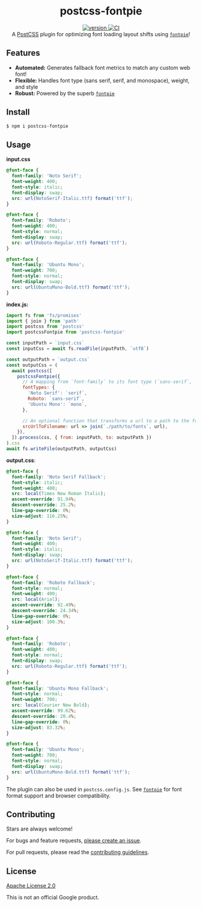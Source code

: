 <h1 align="center">
  postcss-fontpie
</h1>

<div align="center">
  <a href="https://npmjs.org/package/postcss-fontpie">
    <img src="https://badgen.now.sh/npm/v/postcss-fontpie" alt="version" />
  </a>
  <a href="https://github.com/TomerAberbach/postcss-fontpie/actions">
    <img src="https://github.com/TomerAberbach/postcss-fontpie/workflows/CI/badge.svg" alt="CI" />
  </a>
</div>

<div align="center">
  A <a href="https://github.com/postcss/postcss">PostCSS</a> plugin for optimizing font loading layout shifts using <a href="https://github.com/pixel-point/fontpie"><code>fontpie</code></a>!
</div>

## Features

- **Automated:** Generates fallback font metrics to match any custom web font!
- **Flexible:** Handles font type (sans serif, serif, and monospace), weight,
  and style
- **Robust:** Powered by the superb
  [`fontpie`](https://github.com/pixel-point/fontpie)

## Install

```sh
$ npm i postcss-fontpie
```

## Usage

**input.css**

```css
@font-face {
  font-family: 'Noto Serif';
  font-weight: 400;
  font-style: italic;
  font-display: swap;
  src: url(NotoSerif-Italic.ttf) format('ttf');
}

@font-face {
  font-family: 'Roboto';
  font-weight: 400;
  font-style: normal;
  font-display: swap;
  src: url(Roboto-Regular.ttf) format('ttf');
}

@font-face {
  font-family: 'Ubuntu Mono';
  font-weight: 700;
  font-style: normal;
  font-display: swap;
  src: url(UbuntuMono-Bold.ttf) format('ttf');
}
```

**index.js:**

```js
import fs from 'fs/promises'
import { join } from 'path'
import postcss from 'postcss'
import postcssFontpie from 'postcss-fontpie'

const inputPath = `input.css`
const inputCss = await fs.readFile(inputPath, `utf8`)

const outputPath = `output.css`
const outputCss = (
  await postcss([
    postcssFontpie({
      // A mapping from `font-family` to its font type (`sans-serif`, `serif`, or `mono`).
      fontTypes: {
        'Noto Serif': `serif`,
        Roboto: `sans-serif`,
        'Ubuntu Mono': `mono`,
      },

      // An optional function that transforms a url to a path to the font file.
      srcUrlToFilename: url => join(`./path/to/fonts`, url),
    }),
  ]).process(css, { from: inputPath, to: outputPath })
).css
await fs.writeFile(outputPath, outputCss)
```

**output.css**:

```css
@font-face {
  font-family: 'Noto Serif Fallback';
  font-style: italic;
  font-weight: 400;
  src: local(Times New Roman Italic);
  ascent-override: 91.94%;
  descent-override: 25.2%;
  line-gap-override: 0%;
  size-adjust: 116.25%;
}

@font-face {
  font-family: 'Noto Serif';
  font-weight: 400;
  font-style: italic;
  font-display: swap;
  src: url(NotoSerif-Italic.ttf) format('ttf');
}

@font-face {
  font-family: 'Roboto Fallback';
  font-style: normal;
  font-weight: 400;
  src: local(Arial);
  ascent-override: 92.49%;
  descent-override: 24.34%;
  line-gap-override: 0%;
  size-adjust: 100.3%;
}

@font-face {
  font-family: 'Roboto';
  font-weight: 400;
  font-style: normal;
  font-display: swap;
  src: url(Roboto-Regular.ttf) format('ttf');
}

@font-face {
  font-family: 'Ubuntu Mono Fallback';
  font-style: normal;
  font-weight: 700;
  src: local(Courier New Bold);
  ascent-override: 99.62%;
  descent-override: 20.4%;
  line-gap-override: 0%;
  size-adjust: 83.32%;
}

@font-face {
  font-family: 'Ubuntu Mono';
  font-weight: 700;
  font-style: normal;
  font-display: swap;
  src: url(UbuntuMono-Bold.ttf) format('ttf');
}
```

The plugin can also be used in `postcss.config.js`. See
[`fontpie`](https://github.com/pixel-point/fontpie) for font format support and
browser compatibility.

## Contributing

Stars are always welcome!

For bugs and feature requests,
[please create an issue](https://github.com/TomerAberbach/postcss-fontpie/issues/new).

For pull requests, please read the
[contributing guidelines](https://github.com/TomerAberbach/postcss-fontpie/blob/main/contributing.md).

## License

[Apache License 2.0](https://github.com/TomerAberbach/postcss-fontpie/blob/main/license)

This is not an official Google product.
